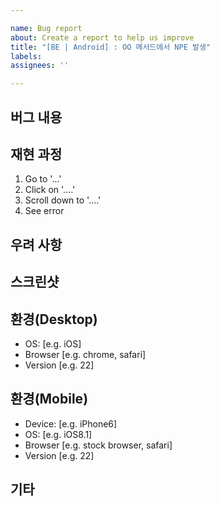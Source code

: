 ```yaml
---

name: Bug report
about: Create a report to help us improve
title: "[BE | Android] : OO 메서드에서 NPE 발생"
labels:
assignees: ''

---
```


## 버그 내용
 
## 재현 과정
 
1. Go to '...'
2. Click on '....'
3. Scroll down to '....'
4. See error

## 우려 사항

## 스크린샷 
 
## 환경(Desktop)

- OS: [e.g. iOS]
- Browser [e.g. chrome, safari]
- Version [e.g. 22]
 
## 환경(Mobile)

- Device: [e.g. iPhone6]
- OS: [e.g. iOS8.1]
- Browser [e.g. stock browser, safari]
- Version [e.g. 22]
 
## 기타

